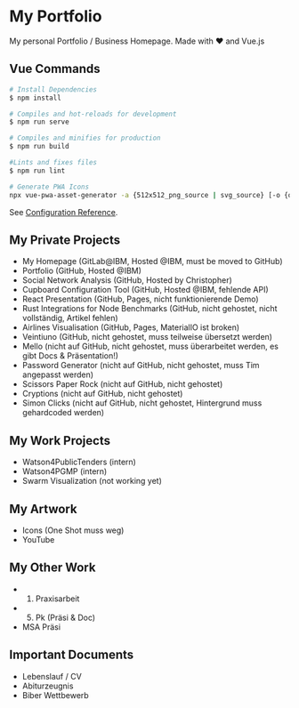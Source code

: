 # My Portfolio

My personal Portfolio / Business Homepage. Made with ♥ and Vue.js

## Vue Commands

``` bash
# Install Dependencies
$ npm install

# Compiles and hot-reloads for development
$ npm run serve

# Compiles and minifies for production
$ npm run build

#Lints and fixes files
$ npm run lint

# Generate PWA Icons
npx vue-pwa-asset-generator -a {512x512_png_source | svg_source} [-o {output_folder}]
```

See [Configuration Reference](https://cli.vuejs.org/config/).

## My Private Projects

- My Homepage (GitLab@IBM, Hosted @IBM, must be moved to GitHub)
- Portfolio (GitHub, Hosted @IBM)
- Social Network Analysis (GitHub, Hosted by Christopher)
- Cupboard Configuration Tool (GitHub, Hosted @IBM, fehlende API)
- React Presentation (GitHub, Pages, nicht funktionierende Demo)
- Rust Integrations for Node Benchmarks (GitHub, nicht gehostet, nicht vollständig, Artikel fehlen)
- Airlines Visualisation (GitHub, Pages, MaterialIO ist broken)
- Veintiuno (GitHub, nicht gehostet, muss teilweise übersetzt werden)
- Mello (nicht auf GitHub, nicht gehostet, muss überarbeitet werden, es gibt Docs & Präsentation!)
- Password Generator (nicht auf GitHub, nicht gehostet, muss Tim angepasst werden)
- Scissors Paper Rock (nicht auf GitHub, nicht gehostet)
- Cryptions (nicht auf GitHub, nicht gehostet)
- Simon Clicks (nicht auf GitHub, nicht gehostet, Hintergrund muss gehardcoded werden)

## My Work Projects

- Watson4PublicTenders (intern)
- Watson4PGMP (intern)
- Swarm Visualization (not working yet)

## My Artwork

- Icons (One Shot muss weg)
- YouTube

## My Other Work

- 1. Praxisarbeit
- 5. Pk (Präsi & Doc)
- MSA Präsi

## Important Documents

- Lebenslauf / CV
- Abiturzeugnis
- Biber Wettbewerb
